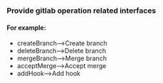 ### Provide gitlab operation related interfaces

#### For example:

+ createBranch-->Create branch
+ deleteBranch-->Delete branch
+ mergeBranch-->Merge branch
+ acceptMerge-->Accept merge
+ addHook-->Add hook